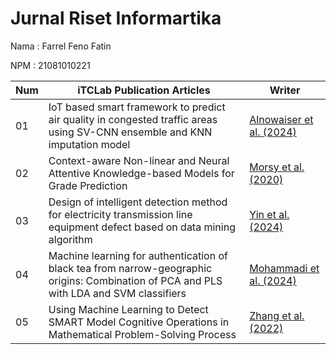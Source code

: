 # Jurnal Riset Informartika

Nama : Farrel Feno Fatin

NPM  : 21081010221

| Num | iTCLab Publication Articles | Writer |
| --- | --------------------------------------------------------| ------------------------ |
| 01  | IoT based smart framework to predict air quality in congested traffic areas using SV-CNN ensemble and KNN imputation model  | [Alnowaiser et al. (2024)](https://www.sciencedirect.com/science/article/pii/S0045790624002398)  | 
| 02  | Context-aware Non-linear and Neural Attentive Knowledge-based Models for Grade Prediction | [Morsy et al. (2020)](https://arxiv.org/abs/2003.05063) |
| 03  | Design of intelligent detection method for electricity transmission line equipment defect based on data mining algorithm | [Yin et al. (2024)](https://www.sciencedirect.com/science/article/pii/S2666202724002556)| 
| 04  | Machine learning for authentication of black tea from narrow-geographic origins: Combination of PCA and PLS with LDA and SVM classifiers | [Mohammadi et al. (2024)](https://www.sciencedirect.com/science/article/pii/S0023643824006807)| 
| 05  | Using Machine Learning to Detect SMART Model Cognitive Operations in Mathematical Problem-Solving Process | [Zhang et al. (2022)](https://jedm.educationaldatamining.org/index.php/JEDM/article/view/610) |
